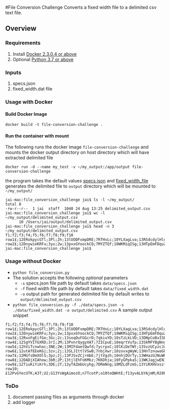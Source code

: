#File Conversion Challenge
Converts a fixed width file to a delimited csv text file.

## Overview

### Requirements
1. Install [Docker 2.3.0.4 or above](https://docs.docker.com/get-docker/)
1. Optional [Python 3.7 or above](https://www.python.org/downloads/) 

### Inputs
1. specs.json
1. fixed_width.dat file

### Usage with Docker
#### Build Docker Image
<pre><code>docker build -t file-conversion-challenge .</code></pre>
#### Run the container with mount 
The following runs the docker image `file-conversion-challenge` and mounts the docker output directory
on host directory which will have extracted delimited file
<pre><code>docker run -d --name my_test -v ~/my_output:/app/output file-conversion-challenge</code></pre>

the program takes the default values  [specs.json](data/spec.json) and [fixed_width_file](data/fixed_width.dat)
generates the delimited file to `output` directory which will be mounted to `~/my_output/`
<pre><code>jai-mac:file_conversion_challenge jai$ ls -l ~/my_output/
total 8
-rw-r--r--  1 jai  staff  1040 24 Aug 13:25 delimited_output.csv
jai-mac:file_conversion_challenge jai$ wc -l ~/my_output/delimited_output.csv 
      10 /Users/jai/output/delimited_output.csv
jai-mac:file_conversion_challenge jai$ head -n 3 ~/my_output/delimited_output.csv 
f1;f2;f3;f4;f5;f6;f7;f8;f9;f10
row1£;12ERokpycGTl;3Pl;2h;13lUODFxmpDRE;7RTHvLc;10YLXagLva;13RSdcdylHldT;20EwhTiEAyBoRuoKUnOj;13ESLvoMugZWp
row2£;12DnywieKRFu;3yx;2w;13pxxGYoockCQ;7MYZTQf;10WKMiqISg;13HTpEmFDquZa;20KVVFbAKOITBomkHWqW;13cjaWsxVjYCc
jai-mac:file_conversion_challenge jai$ 
</code></pre>

### Usage without Docker
- `python file_conversion.py`
- The solution accepts the following *optional* parameters
    - `-s` specs.json file path by default takes `data/specs.json`
    - `-f` fixed width file path by default takes `data/fixed_width.dat`
    - `-o` output path for generated delimited file by default writes to `output/delimited_output.csv`
 - `python file_conversion.py -f ./data/specs.json -s ./data/fixed_width.dat -o output/delimited.csv`
 A sample output snippet
 <pre><code>f1;f2;f3;f4;f5;f6;f7;f8;f9;f10
row1£;12ERokpycGTl;3Pl;2h;13lUODFxmpDRE;7RTHvLc;10YLXagLva;13RSdcdylHldT;20EwhTiEAyBoRuoKUnOj;13ESLvoMugZWp
row2£;12DnywieKRFu;3yx;2w;13pxxGYoockCQ;7MYZTQf;10WKMiqISg;13HTpEmFDquZa;20KVVFbAKOITBomkHWqW;13cjaWsxVjYCc
row3£;12RxxFgEifGe;3Gc;2c;13soqOuFGGcrD;7qkiuYD;10sTzLkLVD;13DNpCoBxISBl;20NNKhQGyXlGFkBgvQLM;13fqCGLOYIRdv
row4£;12SgYVITGXRD;3rI;2M;13PvnrQygyXAT;7ZICpuE;10eqrtVufp;13SkMFYBgNngu;20JyMistPZCKKPsSQsWZ;13UOHJCRapmVu
row5£;12hViTcnwhac;3NE;2W;13MIFdaetQwfd;7ycrpxC;10lKiDeTWt;13SvzUCyzcJqf;20QeuBWaXudLicMIMJRF;13NCBiASLrHWZ
row6£;12utAfEEeKGj;3zv;2j;13SLJIttlVSwB;7nbjXwr;10zovxgWyW;13HnTznuwaGkh;20HCVQyXSgyYunnJooza;13DrcjBRzzVQn
row7£;12MGfsDmXOlS;3pz;2j;13PJSvZCjrmbE;7jtVgzh;10nhjDUrTy;13WHazUJNuWKv;20xkSKzdoLEDHpMgvWbP;13YiHIwxsEEXx
row8£;12DADjXIAhow;3bR;2P;13tjlEhFoKMkz;7KKDhja;10FyGPpkaS;13WKJagjwENIj;20oLWHWjrrmeqHFmrAja;13snMiSRbhMae
row9£;12TiuKiYiKrh;3DE;2f;13yfAZmbUcyhg;7DRmNng;10MZLdFzmS;13YiRXHVxszfQ;20dkXGAiSLwPeTXxTgXn;13tPlFNucSJEE
row10;£12PvGYecUTK;A3T;U2;G13YsWgAimozO;n7TcotP;o10toQWHtE;f13yvALbYAjmM;R20PiXPpwSZIBqPnPZcE;g13MfEQwLcIUL</code></pre>

### ToDo
1. document passing files as arguments through docker
1. add logger     